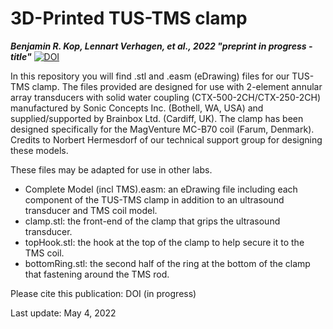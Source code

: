 # 3D-Printed TUS-TMS clamp 
***Benjamin R. Kop, Lennart Verhagen, et al., 2022 "preprint in progress - title"***
[![DOI](https://zenodo.org/badge/488574180.svg)](https://zenodo.org/badge/latestdoi/488574180)

In this repository you will find .stl and .easm (eDrawing) files for our TUS-TMS clamp. The files provided are designed for use with 2-element annular array transducers with solid water coupling (CTX-500-2CH/CTX-250-2CH) manufactured by Sonic Concepts Inc. (Bothell, WA, USA) and supplied/supported by Brainbox Ltd. (Cardiff, UK). The clamp has been designed specifically for the MagVenture MC-B70 coil (Farum, Denmark). Credits to Norbert Hermesdorf of our technical support group for designing these models. 

These files may be adapted for use in other labs. 
- Complete Model (incl TMS).easm: an eDrawing file including each component of the TUS-TMS clamp in addition to an ultrasound transducer and TMS coil model. 
- clamp.stl: the front-end of the clamp that grips the ultrasound transducer.
- topHook.stl: the hook at the top of the clamp to help secure it to the TMS coil. 
- bottomRing.stl: the second half of the ring at the bottom of the clamp that fastening around the TMS rod. 

 
Please cite this publication: DOI (in progress)

Last update: May 4, 2022
